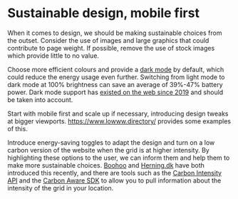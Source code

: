 # Sustainable design, mobile first

When it comes to design, we should be making sustainable choices from the outset. Consider the use of images and large graphics that could contribute to page weight. If possible, remove the use of stock images which provide little to no value.

Choose more efficient colours and provide a [dark mode](https://www.purdue.edu/newsroom/releases/2021/Q3/dark-mode-may-not-save-your-phones-battery-life-as-much-as-you-think,-but-there-are-a-few-silver-linings.html) by default, which could reduce the energy usage even further. Switching from light mode to dark mode at 100% brightness can save an average of 39%-47% battery power. Dark mode support has [existed on the web since 2019](https://caniuse.com/prefers-color-scheme) and should be taken into account.

Start with mobile first and scale up if necessary, introducing design tweaks at bigger viewports. https://www.lowww.directory/ provides some examples of this.

Introduce energy-saving toggles to adapt the design and turn on a low carbon version of the website when the grid is at higher intensity. By highlighting these options to the user, we can inform them and help them to make more sustainable choices. [Boohoo](https://boohoo.co.uk) and [Herning.dk](https://herning.dk) have both introduced this recently, and there are tools such as the [Carbon Intensity API](https://www.carbonintensity.org.uk) and the [Carbon Aware SDK](https://github.com/Green-Software-Foundation/carbon-aware-sdk) to allow you to pull information about the intensity of the grid in your location. 